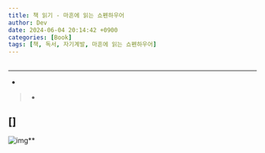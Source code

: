 ```yaml
---
title: 책 읽기 - 마흔에 읽는 쇼펜하우어
author: Dev
date: 2024-06-04 20:14:42 +0900
categories: [Book]
tags: [책, 독서, 자기계발, 마흔에 읽는 쇼펜하우어]
---
```

## 
---
- [](/posts//)


> 
> - 

## []


![img](/assets/img/2024-06-05/.png)**


